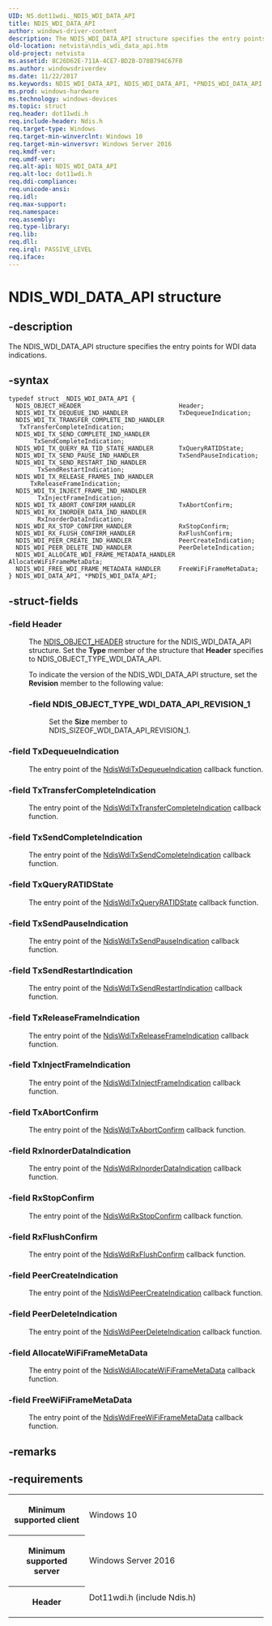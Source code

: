 ```yaml
---
UID: NS.dot11wdi._NDIS_WDI_DATA_API
title: NDIS_WDI_DATA_API
author: windows-driver-content
description: The NDIS_WDI_DATA_API structure specifies the entry points for WDI data indications.
old-location: netvista\ndis_wdi_data_api.htm
old-project: netvista
ms.assetid: 8C26D62E-711A-4CE7-BD2B-D78B794C67FB
ms.author: windowsdriverdev
ms.date: 11/22/2017
ms.keywords: NDIS_WDI_DATA_API, NDIS_WDI_DATA_API, *PNDIS_WDI_DATA_API
ms.prod: windows-hardware
ms.technology: windows-devices
ms.topic: struct
req.header: dot11wdi.h
req.include-header: Ndis.h
req.target-type: Windows
req.target-min-winverclnt: Windows 10
req.target-min-winversvr: Windows Server 2016
req.kmdf-ver: 
req.umdf-ver: 
req.alt-api: NDIS_WDI_DATA_API
req.alt-loc: dot11wdi.h
req.ddi-compliance: 
req.unicode-ansi: 
req.idl: 
req.max-support: 
req.namespace: 
req.assembly: 
req.type-library: 
req.lib: 
req.dll: 
req.irql: PASSIVE_LEVEL
req.iface: 
---
```


# NDIS_WDI_DATA_API structure



## -description
<p>The 
  NDIS_WDI_DATA_API structure specifies the entry points for WDI data indications.</p>


## -syntax

````
typedef struct _NDIS_WDI_DATA_API {
  NDIS_OBJECT_HEADER                           Header;
  NDIS_WDI_TX_DEQUEUE_IND_HANDLER              TxDequeueIndication;
  NDIS_WDI_TX_TRANSFER_COMPLETE_IND_HANDLER    TxTransferCompleteIndication;
  NDIS_WDI_TX_SEND_COMPLETE_IND_HANDLER        TxSendCompleteIndication;
  NDIS_WDI_TX_QUERY_RA_TID_STATE_HANDLER       TxQueryRATIDState;
  NDIS_WDI_TX_SEND_PAUSE_IND_HANDLER           TxSendPauseIndication;
  NDIS_WDI_TX_SEND_RESTART_IND_HANDLER         TxSendRestartIndication;
  NDIS_WDI_TX_RELEASE_FRAMES_IND_HANDLER       TxReleaseFrameIndication;
  NDIS_WDI_TX_INJECT_FRAME_IND_HANDLER         TxInjectFrameIndication;
  NDIS_WDI_TX_ABORT_CONFIRM_HANDLER            TxAbortConfirm;
  NDIS_WDI_RX_INORDER_DATA_IND_HANDLER         RxInorderDataIndication;
  NDIS_WDI_RX_STOP_CONFIRM_HANDLER             RxStopConfirm;
  NDIS_WDI_RX_FLUSH_CONFIRM_HANDLER            RxFlushConfirm;
  NDIS_WDI_PEER_CREATE_IND_HANDLER             PeerCreateIndication;
  NDIS_WDI_PEER_DELETE_IND_HANDLER             PeerDeleteIndication;
  NDIS_WDI_ALLOCATE_WDI_FRAME_METADATA_HANDLER AllocateWiFiFrameMetaData;
  NDIS_WDI_FREE_WDI_FRAME_METADATA_HANDLER     FreeWiFiFrameMetaData;
} NDIS_WDI_DATA_API, *PNDIS_WDI_DATA_API;
````


## -struct-fields
<dl>

### -field <b>Header</b>

<dd>
<p>The 
     <a href="https://msdn.microsoft.com/library/windows/hardware/ff566588">NDIS_OBJECT_HEADER</a> structure for the
     NDIS_WDI_DATA_API structure. Set the 
     <b>Type</b> member of the structure that 
     <b>Header</b> specifies to NDIS_OBJECT_TYPE_WDI_DATA_API.
     </p>
<p>To indicate the version of the NDIS_WDI_DATA_API structure, set the 
     <b>Revision</b> member to the following value:</p>
<p></p>
<dl>

### -field <a id="NDIS_OBJECT_TYPE_WDI_DATA_API_REVISION_1"></a><a id="ndis_object_type_wdi_data_api_revision_1"></a>NDIS_OBJECT_TYPE_WDI_DATA_API_REVISION_1

<dd>
<p>Set the 
        <b>Size</b> member to NDIS_SIZEOF_WDI_DATA_API_REVISION_1.</p>
</dd>
</dl>
</dd>

### -field <b>TxDequeueIndication</b>

<dd>
<p>The entry point of the <a href="..\dot11wdi\nc-dot11wdi-ndis-wdi-tx-dequeue-ind.md">NdisWdiTxDequeueIndication</a> callback function.</p>
</dd>

### -field <b>TxTransferCompleteIndication</b>

<dd>
<p>The entry point of the <a href="..\dot11wdi\nc-dot11wdi-ndis-wdi-tx-transfer-complete-ind.md">NdisWdiTxTransferCompleteIndication</a> callback function.</p>
</dd>

### -field <b>TxSendCompleteIndication</b>

<dd>
<p>The entry point of the <a href="..\dot11wdi\nc-dot11wdi-ndis-wdi-tx-send-complete-ind.md">NdisWdiTxSendCompleteIndication</a> callback function.</p>
</dd>

### -field <b>TxQueryRATIDState</b>

<dd>
<p>The entry point of the <a href="..\dot11wdi\nc-dot11wdi-ndis-wdi-tx-query-ra-tid-state.md">NdisWdiTxQueryRATIDState</a> callback function.</p>
</dd>

### -field <b>TxSendPauseIndication</b>

<dd>
<p>The entry point of the <a href="..\dot11wdi\nc-dot11wdi-ndis-wdi-tx-send-pause-ind.md">NdisWdiTxSendPauseIndication</a> callback function.</p>
</dd>

### -field <b>TxSendRestartIndication</b>

<dd>
<p>The entry point of the <a href="..\dot11wdi\nc-dot11wdi-ndis-wdi-tx-send-restart-ind.md">NdisWdiTxSendRestartIndication</a> callback function.</p>
</dd>

### -field <b>TxReleaseFrameIndication</b>

<dd>
<p>The entry point of the <a href="..\dot11wdi\nc-dot11wdi-ndis-wdi-tx-release-frames-ind.md">NdisWdiTxReleaseFrameIndication</a> callback function.</p>
</dd>

### -field <b>TxInjectFrameIndication</b>

<dd>
<p>The entry point of the <a href="..\dot11wdi\nc-dot11wdi-ndis-wdi-tx-inject-frame-ind.md">NdisWdiTxInjectFrameIndication</a> callback function.</p>
</dd>

### -field <b>TxAbortConfirm</b>

<dd>
<p>The entry point of the <a href="..\dot11wdi\nc-dot11wdi-ndis-wdi-tx-abort-confirm.md">NdisWdiTxAbortConfirm</a> callback function.</p>
</dd>

### -field <b>RxInorderDataIndication</b>

<dd>
<p>The entry point of the <a href="..\dot11wdi\nc-dot11wdi-ndis-wdi-rx-inorder-data-ind.md">NdisWdiRxInorderDataIndication</a> callback function.</p>
</dd>

### -field <b>RxStopConfirm</b>

<dd>
<p>The entry point of the <a href="..\dot11wdi\nc-dot11wdi-ndis-wdi-rx-stop-confirm.md">NdisWdiRxStopConfirm</a> callback function.</p>
</dd>

### -field <b>RxFlushConfirm</b>

<dd>
<p>The entry point of the <a href="..\dot11wdi\nc-dot11wdi-ndis-wdi-rx-flush-confirm.md">NdisWdiRxFlushConfirm</a> callback function.</p>
</dd>

### -field <b>PeerCreateIndication</b>

<dd>
<p>The entry point of the <a href="..\dot11wdi\nc-dot11wdi-ndis-wdi-peer-create-ind.md">NdisWdiPeerCreateIndication</a> callback function.</p>
</dd>

### -field <b>PeerDeleteIndication</b>

<dd>
<p>The entry point of the <a href="..\dot11wdi\nc-dot11wdi-ndis-wdi-peer-delete-ind.md">NdisWdiPeerDeleteIndication</a> callback function.</p>
</dd>

### -field <b>AllocateWiFiFrameMetaData</b>

<dd>
<p>The entry point of the <a href="..\dot11wdi\nc-dot11wdi-ndis-wdi-allocate-wdi-frame-metadata.md">NdisWdiAllocateWiFiFrameMetaData</a> callback function.</p>
</dd>

### -field <b>FreeWiFiFrameMetaData</b>

<dd>
<p>The entry point of the <a href="..\dot11wdi\nc-dot11wdi-ndis-wdi-free-wdi-frame-metadata.md">NdisWdiFreeWiFiFrameMetaData</a> callback function.</p>
</dd>
</dl>

## -remarks


## -requirements
<table>
<tr>
<th width="30%">
<p>Minimum supported client</p>
</th>
<td width="70%">
<p>Windows 10</p>
</td>
</tr>
<tr>
<th width="30%">
<p>Minimum supported server</p>
</th>
<td width="70%">
<p>Windows Server 2016</p>
</td>
</tr>
<tr>
<th width="30%">
<p>Header</p>
</th>
<td width="70%">
<dl>
<dt>Dot11wdi.h (include Ndis.h)</dt>
</dl>
</td>
</tr>
</table>